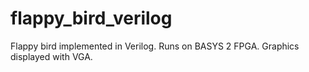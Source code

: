 # flappy_bird_verilog
Flappy bird implemented in Verilog. Runs on BASYS 2 FPGA. Graphics displayed with VGA.
